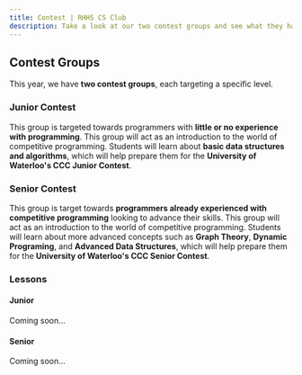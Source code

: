 ```yaml
---
title: Contest | RHHS CS Club
description: Take a look at our two contest groups and see what they have to offer!
---
```


## Contest Groups

This year, we have **two contest groups**, each targeting a specific level.

### Junior Contest

This group is targeted towards programmers with **little or no experience with programming**. This group will act as an introduction to the world of competitive programming.
Students will learn about **basic data structures and algorithms**, which will help prepare them for the **University of Waterloo's CCC Junior Contest**.

### Senior Contest

This group is target towards **programmers already experienced with competitive programming** looking to advance their skills. This group will act as an introduction to the world of competitive programming. Students will learn about more advanced concepts such as **Graph Theory**, **Dynamic Programing**, and **Advanced Data Structures**, which will help prepare them for the **University of Waterloo's CCC Senior Contest**.

### Lessons

#### Junior

Coming soon...

#### Senior

Coming soon...